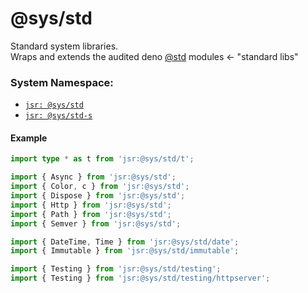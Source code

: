 # @sys/std
Standard system libraries.  
Wraps and extends the audited deno [@std](https://jsr.io/@std) modules ← "standard libs"

### System Namespace:

- [`jsr: @sys/std`](https://jsr.io/@sys/std)
- [`jsr: @sys/std-s`](https://jsr.io/@sys/std-s)


#### Example

```ts
import type * as t from 'jsr:@sys/std/t';

import { Async } from 'jsr:@sys/std';
import { Color, c } from 'jsr:@sys/std';
import { Dispose } from 'jsr:@sys/std';
import { Http } from 'jsr:@sys/std';
import { Path } from 'jsr:@sys/std';
import { Semver } from 'jsr:@sys/std';

import { DateTime, Time } from 'jsr:@sys/std/date';
import { Immutable } from 'jsr:@sys/std/immutable';

import { Testing } from 'jsr:@sys/std/testing';
import { Testing } from 'jsr:@sys/std/testing/httpserver';
```
